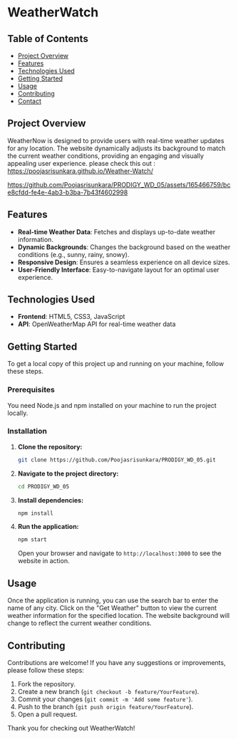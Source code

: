 # WeatherWatch

## Table of Contents

- [Project Overview](#project-overview)
- [Features](#features)
- [Technologies Used](#technologies-used)
- [Getting Started](#getting-started)
- [Usage](#usage)
- [Contributing](#contributing)
- [Contact](#contact)

## Project Overview

WeatherNow is designed to provide users with real-time weather updates for any location. The website dynamically adjusts its background to match the current weather conditions, providing an engaging and visually appealing user experience.
please check this out : https://poojasrisunkara.github.io/Weather-Watch/

https://github.com/Poojasrisunkara/PRODIGY_WD_05/assets/165466759/bce8cfdd-fe4e-4ab3-b3ba-7b43f4602998


## Features

- **Real-time Weather Data**: Fetches and displays up-to-date weather information.
- **Dynamic Backgrounds**: Changes the background based on the weather conditions (e.g., sunny, rainy, snowy).
- **Responsive Design**: Ensures a seamless experience on all device sizes.
- **User-Friendly Interface**: Easy-to-navigate layout for an optimal user experience.

## Technologies Used

- **Frontend**: HTML5, CSS3, JavaScript
- **API**: OpenWeatherMap API for real-time weather data

## Getting Started

To get a local copy of this project up and running on your machine, follow these steps.

### Prerequisites

You need Node.js and npm installed on your machine to run the project locally.

### Installation

1. **Clone the repository:**

    ```bash
    git clone https://github.com/Poojasrisunkara/PRODIGY_WD_05.git
    ```

2. **Navigate to the project directory:**

    ```bash
    cd PRODIGY_WD_05
    ```

3. **Install dependencies:**

    ```bash
    npm install
    ```

4. **Run the application:**

    ```bash
    npm start
    ```

    Open your browser and navigate to `http://localhost:3000` to see the website in action.

## Usage

Once the application is running, you can use the search bar to enter the name of any city. Click on the "Get Weather" button to view the current weather information for the specified location. The website background will change to reflect the current weather conditions.

## Contributing

Contributions are welcome! If you have any suggestions or improvements, please follow these steps:

1. Fork the repository.
2. Create a new branch (`git checkout -b feature/YourFeature`).
3. Commit your changes (`git commit -m 'Add some feature'`).
4. Push to the branch (`git push origin feature/YourFeature`).
5. Open a pull request.

Thank you for checking out WeatherWatch!
